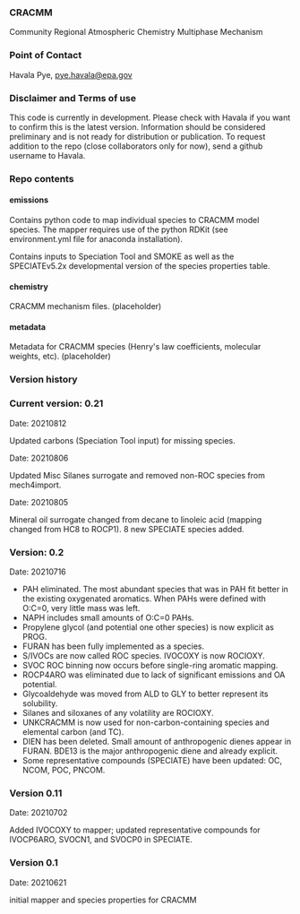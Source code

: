 ### CRACMM
Community Regional Atmospheric Chemistry Multiphase Mechanism

### Point of Contact
Havala Pye, pye.havala@epa.gov

### Disclaimer and Terms of use
This code is currently in development. Please check with Havala if you want to confirm this is the latest version. Information should be considered preliminary and is not ready for distribution or publication. To request addition to the repo (close collaborators only for now), send a github username to Havala.

### Repo contents

#### emissions
Contains python code to map individual species to CRACMM model species. The mapper requires use of the python RDKit (see environment.yml file for anaconda installation).

Contains inputs to Speciation Tool and SMOKE as well as the SPECIATEv5.2x developmental version of the species properties table.

#### chemistry
CRACMM mechanism files. (placeholder)

#### metadata
Metadata for CRACMM species (Henry's law coefficients, molecular weights, etc). (placeholder)

### Version history

### Current version: 0.21
Date: 20210812

Updated carbons (Speciation Tool input) for missing species.

Date: 20210806

Updated Misc Silanes surrogate and removed non-ROC species from mech4import.

Date: 20210805

Mineral oil surrogate changed from decane to linoleic acid (mapping changed from HC8 to ROCP1). 8 new SPECIATE species added.


### Version: 0.2
Date: 20210716

* PAH eliminated. The most abundant species that was in PAH fit better in the existing oxygenated aromatics. When PAHs were defined with O:C=0, very little mass was left. 
* NAPH includes small amounts of O:C=0 PAHs.
* Propylene glycol (and potential one other species) is now explicit as PROG.
* FURAN has been fully implemented as a species.
* S/IVOCs are now called ROC species. IVOCOXY is now ROCIOXY.
* SVOC ROC binning now occurs before single-ring aromatic mapping.
* ROCP4ARO was eliminated due to lack of significant emissions and OA potential.
* Glycoaldehyde was moved from ALD to GLY to better represent its solubility.
* Silanes and siloxanes of any volatility are ROCIOXY.
* UNKCRACMM is now used for non-carbon-containing species and elemental carbon (and TC).
* DIEN has been deleted. Small amount of anthropogenic dienes appear in FURAN. BDE13 is the major anthropogenic diene and already explicit.
* Some representative compounds (SPECIATE) have been updated: OC, NCOM, POC, PNCOM.


### Version 0.11
Date: 20210702

Added IVOCOXY to mapper; updated representative compounds for IVOCP6ARO, SVOCN1, and SVOCP0 in SPECIATE.

### Version 0.1 
Date: 20210621

initial mapper and species properties for CRACMM
